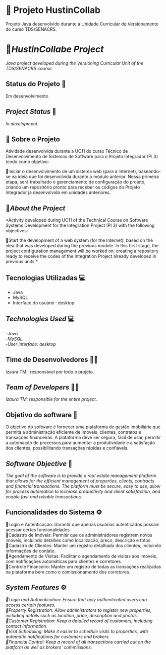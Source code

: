 # 🏢 Projeto HustinCollab  
  Projeto Java desenvolvido durante a Unidade Curricular de Versionamento do curso TDS/SENACRS.
  
 # 🏢*HustinCollabe Project* 
  *Java project developed during the Versioning Curricular Unit of the TDS/SENACRS course.*

## Status do Projeto 📌
  Em desenvolvimento.
## *Project Status* 📌
  *In development.*

## 📂 Sobre o Projeto  
  Atividade desenvolvida durante a UC11 do curso Técnico de Desenvolvimento de Sistemas de Software para o Projeto Integrador (PI 3) tendo como objetivo:
  
  🔖Iniciar o desenvolvimento de um sistema web (para a Internet), baseando-se na ideia que foi desenvolvida durante o módulo anterior.
  Nessa primeira etapa, será trabalhado o gerenciamento de configuração do projeto, criando um repositório pronto para receber os códigos do Projeto Integrador ja desenvolvido em unidades anteriores.

 ## 📂*About the Project* 
 *Activity developed during UC11 of the Technical Course on Software Systems Development for the Integration Project (PI 3) with the following objectives:
 
  🔖Start the development of a web system (for the Internet), based on the idea that was developed during the previous module.
  In this first stage, the project configuration management will be worked on, creating a repository ready to receive the codes of the Integration Project already developed in previous units.*
  
## Tecnologias Utilizadas 💻
- Java
- MySQL
- Interface do usuário : desktop

## *Technologies Used* 💻
  -*Java*\
  -*MySQL*\
  -*User interface: desktop*

## Time de Desenvolvedores 👩‍💻
   Izaura TM : responsável por todo o projeto.

  ## *Team of Developers* 👩‍💻
  *Izaura TM: responsible for the entire project.*

## Objetivo do software 🎯
  O objetivo do software é fornecer uma plataforma de gestão imobiliária que permita a administração eficiente de imóveis, clientes, contratos e transações financeiras. 
  A plataforma deve ser segura, fácil de usar, permitir a automação de processos para aumentar a produtividade e a satisfação dos clientes, possibilitando transações rápidas e confiáveis.
  
 ## *Software Objective* 🎯
  *The goal of the software is to provide a real estate management platform that allows for the efficient management of properties, clients, contracts and financial transactions.
  The platform must be secure, easy to use, allow for process automation to increase productivity and client satisfaction, and enable fast and reliable transactions.*

## Funcionalidades do Sistema ⚙️
  💠Login e Autenticação: Garantir que apenas usuários autenticados possam acessar certas funcionalidades.\
  💠Cadastro de Imóveis: Permitir que os administradores registrem novos imóveis, incluindo detalhes como localização, preço, descrição e fotos.\
  💠Cadastro de Clientes: Manter um registro detalhado dos clientes, incluindo informações de contato.\
  💠Agendamento de Visitas: Facilitar o agendamento de visitas aos imóveis, com notificações automáticas para clientes e corretores.\
  💠Controle Financeiro: Manter um registro de todas as transações realizadas na plataforma bem como o comissionamento dos corretores.

## *System Features* ⚙️
 *💠Login and Authentication: Ensure that only authenticated users can access certain features.*\
 *💠Property Registration: Allow administrators to register new properties, including details such as location, price, description and photos.*\
 *💠Customer Registration: Keep a detailed record of customers, including contact information.*\
 *💠Visit Scheduling: Make it easier to schedule visits to properties, with automatic notifications for customers and brokers.*\
 *💠Financial Control: Keep a record of all transactions carried out on the platform as well as brokers' commissions.*
  
